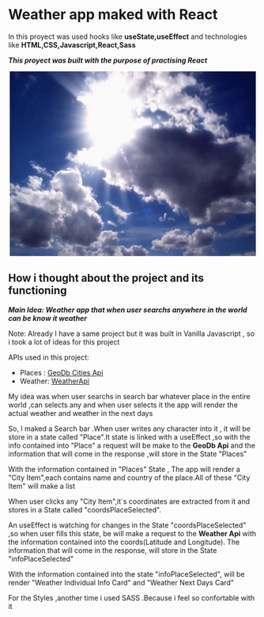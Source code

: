 # Weather app maked with React

In this proyect was used hooks like **useState,useEffect** and technologies like **HTML,CSS,Javascript,React,Sass**

**_This proyect was built with the purpose of practising React_**

<p align="center">
<img src="./public/clouds-sky.gif" alt="Cloudy day">
</p>

## How i thought about the project and its functioning

**_Main Idea: Weather app that when user searchs anywhere in the world can be know it weather_**

Note: Already I have a same project but it was built in Vanilla Javascript , so i took a lot of ideas for this project

APIs used in this project:
- Places : [GeoDb Cities Api](https://rapidapi.com/wirefreethought/api/geodb-cities/)
- Weather: [WeatherApi](https://www.weatherapi.com/)

My idea was when user searchs in search bar whatever place in the entire world ,can selects any and when user selects it the app will render the actual weather and weather in the next days

So, I maked a Search bar .When user writes any character into it , it will be store in a state called "Place".It state is linked with a useEffect ,so with the info contained into "Place" a request will be make to the **GeoDb Api** and the information that will come in the response ,will store in the State "Places"

With the information contained in "Places" State , The app will render a "City Item",each contains name and country of the place.All of these "City Item" will make a list

When user clicks any "City Item",it´s coordinates are extracted from it and stores in a State called "coordsPlaceSelected".

An useEffect is watching for changes in the State "coordsPlaceSelected" ,so when user fills this state, be will make a request to the **Weather Api** with the information contained into the coords(Latitude and Longitude). The information that will come in the response, will store in the State "infoPlaceSelected"

With the information contained into the state "infoPlaceSelected", will be render "Weather Individual Info Card" and "Weather Next Days Card"

For the Styles ,another time i used SASS .Because i feel so confortable with it